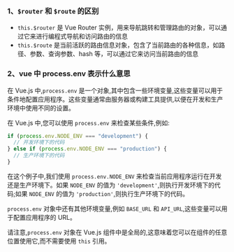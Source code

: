 ### 1、`$router` 和 `$route` 的区别

- `this.$router` 是 Vue Router 实例，用来导航跳转和管理路由的对象，可以通过它来进行编程式导航和访问路由的信息
- `this.$route` 是当前活跃的路由信息对象，包含了当前路由的各种信息，如路径、参数、查询参数、hash 等，可以通过它来访问当前路由的信息

### 2、vue 中 process.env 表示什么意思

在 Vue.js 中,`process.env` 是一个对象,其中包含一些环境变量,这些变量可以用于条件地配置应用程序。这些变量通常由服务器或构建工具提供,以便在开发和生产环境中使用不同的设置。

在 Vue.js 中,您可以使用 `process.env` 来检查某些条件,例如:

```javascript
if (process.env.NODE_ENV === "development") {
  // 开发环境下的代码
} else if (process.env.NODE_ENV === "production") {
  // 生产环境下的代码
}
```

在这个例子中,我们使用 `process.env.NODE_ENV` 来检查当前应用程序运行在开发还是生产环境下。如果 `NODE_ENV` 的值为 `'development'`,则执行开发环境下的代码;如果 `NODE_ENV` 的值为 `'production'`,则执行生产环境下的代码。

`process.env` 对象中还有其他环境变量,例如 `BASE_URL` 和 `API_URL`,这些变量可以用于配置应用程序的 URL。

请注意,`process.env` 对象在 Vue.js 组件中是全局的,这意味着您可以在组件的任意位置使用它,而不需要使用 `this` 引用。
